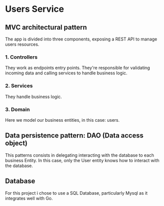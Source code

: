 # Users Service
## MVC architectural pattern
The app is divided into three components, exposing a REST API to manage users resources.
### 1. Controllers
They work as endpoints entry points. They're responsible for validating incoming data and calling services to handle business logic.
### 2. Services
They handle business logic.
### 3. Domain
Here we model our business entities, in this case: users.
## Data persistence pattern: DAO (Data access object)
This patterns consists in delegating interacting with the database to each business Entity. In this case, only the User entity knows how to interact with the database.
## Database
For this project i chose to use a SQL Database, particularly Mysql as it integrates well with Go.


